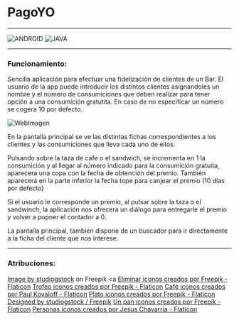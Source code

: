 # PagoYO
***

![ANDROID](https://img.shields.io/badge/ANDROID-2fc00d?style=for-the-badge&logo=android&logoColor=white)
![JAVA](https://img.shields.io/badge/Java-d4a235?style=for-the-badge&logo=java&logoColor=white)

***
### Funcionamiento:

Sencilla aplicación para efectuar una fidelización de clientes de un Bar.
El usuario de la app puede introducir los distintos clientes asignandoles un nombre y el número de consumiciones que deben realizar para tener opción a una consumición gratutita.
En caso de no especificar un número se cogera 10 por defecto.

![WebImagen](https://github.com/JSenen/ANDROID_PagoYo/blob/41e9948d44bd9cf85688f2a60d1300b5661bd6e9/img/Anotaci%C3%B3n%202023-09-05%20101435.png)

En la pantalla principal se ve las distintas fichas correspondientes a los clientes y las consumiciones que lleva cada uno de ellos.

Pulsando sobre la taza de cafe o el sandwich, se incrementa en 1 la consumición y al llegar al número indicado para la consumición gratuita, aparecera una copa con la fecha de obtención del premio.
También aparecerá en la parte inferior la fecha tope para canjear el premio (10 días por defecto)

Si el usuario le corresponde un premio, al pulsar sobre la taza o el sandwinch, la aplicación nos ofrecera un diálogo para entregarle el premio y volver a popner el contador a 0.

La pantalla principal, también dispone de un buscador para ir directamente a la ficha del cliente que nos interese.

***

### Atribuciones:
<a href="https://www.freepik.com/free-vector/bundle-with-set-face-business-people_6196665.htm#query=avatar&position=4&from_view=search&track=sph">Image by studiogstock</a> on Freepik
<a <a href="https://www.flaticon.es/iconos-gratis/eliminar" title="eliminar iconos">Eliminar iconos creados por Freepik - Flaticon</a>
<a href="https://www.flaticon.es/iconos-gratis/trofeo" title="trofeo iconos">Trofeo iconos creados por Freepik - Flaticon</a>
<a href="https://www.flaticon.es/iconos-gratis/cafe" title="café iconos">Café iconos creados por Paul Kovaloff - Flaticon</a>
<a href="https://www.flaticon.es/iconos-gratis/plato" title="plato iconos">Plato iconos creados por Freepik - Flaticon</a>
<a href="http://www.freepik.com">Designed by studiogstock / Freepik</a>
<a href="https://www.flaticon.es/iconos-gratis/un-pan" title="un pan iconos">Un pan iconos creados por Freepik - Flaticon</a>
<a href="https://www.flaticon.es/iconos-gratis/personas" title="personas iconos">Personas iconos creados por Jesus Chavarria - Flaticon</a>